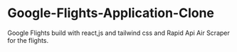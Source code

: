# Google-Flights-Application-Clone
Google Flights  build with  react,js and tailwind css and Rapid Api Air Scraper for the flights.
